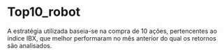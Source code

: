 # Top10_robot
A estratégia utilizada baseia-se na compra de 10 ações, pertencentes ao índice IBX, que melhor performaram no mês anterior do qual os retornos são analisados.
